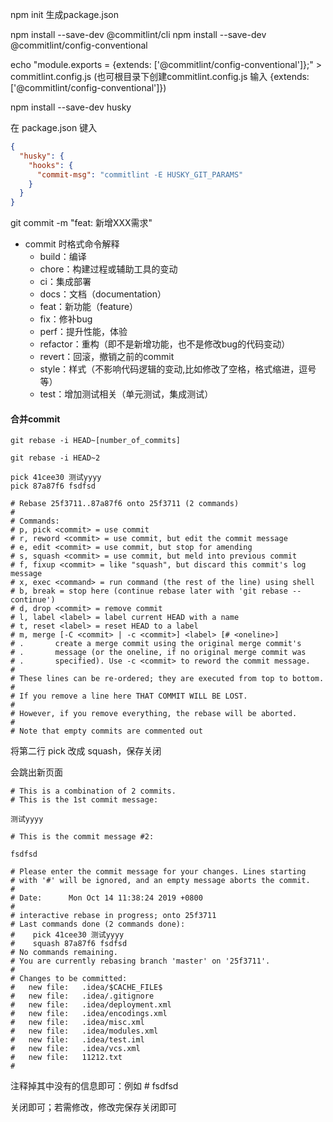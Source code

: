 npm init  生成package.json

npm install --save-dev @commitlint/cli
npm install --save-dev @commitlint/config-conventional

echo "module.exports = {extends: ['@commitlint/config-conventional']};" > commitlint.config.js   (也可根目录下创建commitlint.config.js 输入 {extends: ['@commitlint/config-conventional']})


npm install --save-dev husky

在 package.json 键入
```json
{
  "husky": {
    "hooks": {
      "commit-msg": "commitlint -E HUSKY_GIT_PARAMS"
    }
  }
}
```

git commit -m "feat: 新增XXX需求"

* commit 时格式命令解释
    * build：编译
    * chore：构建过程或辅助工具的变动
    * ci：集成部署
    * docs：文档（documentation）
    * feat：新功能（feature）
    * fix：修补bug
    * perf：提升性能，体验
    * refactor：重构（即不是新增功能，也不是修改bug的代码变动）
    * revert：回滚，撤销之前的commit
    * style：样式（不影响代码逻辑的变动,比如修改了空格，格式缩进，逗号等）
    * test：增加测试相关（单元测试，集成测试）
    

#### 合并commit
```text
git rebase -i HEAD~[number_of_commits]
```
```text
git rebase -i HEAD~2
```

```text
pick 41cee30 测试yyyy
pick 87a87f6 fsdfsd

# Rebase 25f3711..87a87f6 onto 25f3711 (2 commands)
#
# Commands:
# p, pick <commit> = use commit
# r, reword <commit> = use commit, but edit the commit message
# e, edit <commit> = use commit, but stop for amending
# s, squash <commit> = use commit, but meld into previous commit
# f, fixup <commit> = like "squash", but discard this commit's log message
# x, exec <command> = run command (the rest of the line) using shell
# b, break = stop here (continue rebase later with 'git rebase --continue')
# d, drop <commit> = remove commit
# l, label <label> = label current HEAD with a name
# t, reset <label> = reset HEAD to a label
# m, merge [-C <commit> | -c <commit>] <label> [# <oneline>]
# .       create a merge commit using the original merge commit's
# .       message (or the oneline, if no original merge commit was
# .       specified). Use -c <commit> to reword the commit message.
#
# These lines can be re-ordered; they are executed from top to bottom.
#
# If you remove a line here THAT COMMIT WILL BE LOST.
#
# However, if you remove everything, the rebase will be aborted.
#
# Note that empty commits are commented out
```

将第二行 pick 改成 squash，保存关闭

会跳出新页面
```text
# This is a combination of 2 commits.
# This is the 1st commit message:

测试yyyy

# This is the commit message #2:

fsdfsd

# Please enter the commit message for your changes. Lines starting
# with '#' will be ignored, and an empty message aborts the commit.
#
# Date:      Mon Oct 14 11:38:24 2019 +0800
#
# interactive rebase in progress; onto 25f3711
# Last commands done (2 commands done):
#    pick 41cee30 测试yyyy
#    squash 87a87f6 fsdfsd
# No commands remaining.
# You are currently rebasing branch 'master' on '25f3711'.
#
# Changes to be committed:
#	new file:   .idea/$CACHE_FILE$
#	new file:   .idea/.gitignore
#	new file:   .idea/deployment.xml
#	new file:   .idea/encodings.xml
#	new file:   .idea/misc.xml
#	new file:   .idea/modules.xml
#	new file:   .idea/test.iml
#	new file:   .idea/vcs.xml
#	new file:   11212.txt
#

```
注释掉其中没有的信息即可：例如 # fsdfsd

关闭即可；若需修改，修改完保存关闭即可